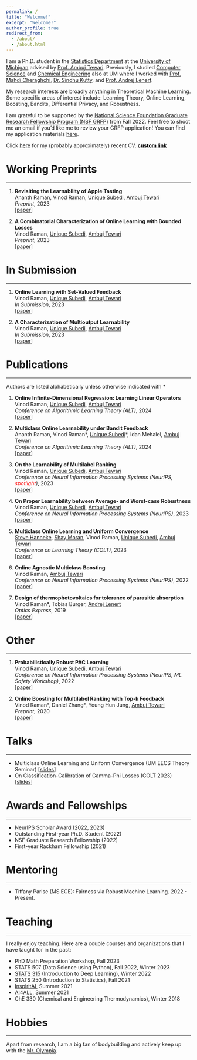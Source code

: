 ```yaml
---
permalink: /
title: "Welcome!"
excerpt: "Welcome!"
author_profile: true
redirect_from: 
  - /about/
  - /about.html
---
```


I am a Ph.D. student in the [Statistics Department](https://lsa.umich.edu/stats) at the [University of Michigan](https://umich.edu/) advised by [Prof. Ambuj Tewari](https://ambujtewari.github.io). Previously, I studied [Computer Science](https://cse.engin.umich.edu/) and [Chemical Engineering](https://che.engin.umich.edu/) also at UM where I worked with [Prof. Mahdi Cheraghchi](https://mahdi.ch), [Dr. Sindhu Kutty](https://web.eecs.umich.edu/~skutty/), and [Prof. Andrej Lenert](https://lenert.engin.umich.edu).  

My research interests are broadly anything in Theoretical Machine Learning. Some specific areas of interest include: Learning Theory, Online Learning, Boosting, Bandits, Differential Privacy, and Robustness. 

I am grateful to be supported by the [National Science Foundation Graduate Research Fellowship Program (NSF GRFP)](https://www.nsfgrfp.org) from Fall 2022. Feel free to shoot me an email if you’d like me to review your GRFP application! You can find my application materials [here](https://drive.google.com/drive/folders/1o56kOfXVsy64bpcfqegah3f4R85IvN82?usp=sharing).

Click [here](http://vinodkraman.github.io/files/Raman_CV.pdf) for my (probably approximately) recent CV. 
<b><a href="https://www.google.com/" style="color: black;">custom link</a></b>

# Working Preprints
---
1. **Revisiting the Learnability of Apple Tasting**  
  Ananth Raman, Vinod Raman, [Unique Subedi](https://unique-subedi.github.io), [Ambuj Tewari](https://ambujtewari.github.io)  
  _Preprint_, 2023  
  [[paper](https://arxiv.org/abs/2310.19064)]

2. **A Combinatorial Characterization of Online Learning with Bounded Losses**  
  Vinod Raman, [Unique Subedi](https://unique-subedi.github.io), [Ambuj Tewari](https://ambujtewari.github.io)  
  _Preprint_, 2023  
  [[paper](https://arxiv.org/abs/2307.03816)]

# In Submission
---
1. **Online Learning with Set-Valued Feedback**  
  Vinod Raman, [Unique Subedi](https://unique-subedi.github.io), [Ambuj Tewari](https://ambujtewari.github.io)  
  _In Submission_, 2023  
  [[paper](https://arxiv.org/abs/2306.06247)]

2. **A Characterization of Multioutput Learnability**  
  Vinod Raman, [Unique Subedi](https://unique-subedi.github.io), [Ambuj Tewari](https://ambujtewari.github.io)  
  _In Submission_, 2023  
  [[paper](https://arxiv.org/abs/2301.02729)]

# Publications
---
Authors are listed alphabetically unless otherwise indicated with \*

1. **Online Infinite-Dimensional Regression: Learning Linear Operators**  
  Vinod Raman, [Unique Subedi](https://unique-subedi.github.io), [Ambuj Tewari](https://ambujtewari.github.io)  
  _Conference on Algorithmic Learning Theory (ALT)_, 2024  
  [[paper](https://arxiv.org/abs/2309.06548)]

2. **Multiclass Online Learnability under Bandit Feedback**  
  Ananth Raman, Vinod Raman\*, [Unique Subedi](https://unique-subedi.github.io)\*, Idan Mehalel, [Ambuj Tewari](https://ambujtewari.github.io)\
    _Conference on Algorithmic Learning Theory (ALT)_, 2024  
    [[paper](https://arxiv.org/abs/2308.04620)]

4. **On the Learnability of Multilabel Ranking**  
  Vinod Raman, [Unique Subedi](https://unique-subedi.github.io), [Ambuj Tewari](https://ambujtewari.github.io)  
  _Conference on Neural Information Processing Systems (NeurIPS, <span style="color: red">spotlight</span>)_, 2023  
  [[paper](https://arxiv.org/abs/2304.03337)]

5. **On Proper Learnability between Average- and Worst-case Robustness**  
  Vinod Raman, [Unique Subedi](https://unique-subedi.github.io), [Ambuj Tewari](https://ambujtewari.github.io)  
  _Conference on Neural Information Processing Systems (NeurIPS)_, 2023  
  [[paper](https://arxiv.org/abs/2211.05656)]

6. **Multiclass Online Learning and Uniform Convergence**  
  [Steve Hanneke](https://stevehanneke.com), [Shay Moran](https://csaws.cs.technion.ac.il/~shaymrn/), Vinod Raman, [Unique Subedi](https://unique-subedi.github.io), [Ambuj Tewari](https://ambujtewari.github.io)  
  _Conference on Learning Theory (COLT)_, 2023  
  [[paper](https://arxiv.org/abs/2303.17716)]

7. **Online Agnostic Multiclass Boosting**  
  Vinod Raman, [Ambuj Tewari](https://ambujtewari.github.io)  
  _Conference on Neural Information Processing Systems (NeurIPS)_, 2022  
  [[paper](https://arxiv.org/abs/2205.15113)]

8. **Design of thermophotovoltaics for tolerance of parasitic absorption**  
  Vinod Raman\*, Tobias Burger, [Andrej Lenert](https://lenert.engin.umich.edu)  
  _Optics Express_, 2019  
  [[paper](https://opg.optica.org/oe/fulltext.cfm?uri=oe-27-22-31757&id=422403)]

# Other
---
1. **Probabilistically Robust PAC Learning**  
  Vinod Raman, [Unique Subedi](https://unique-subedi.github.io), [Ambuj Tewari](https://ambujtewari.github.io)  
  _Conference on Neural Information Processing Systems (NeurIPS, ML Safety Workshop)_, 2022  
  [[paper](https://drive.google.com/file/d/1c-UFjDTe2qJd31ewZQ7dsx8d42YVa8v-/view?usp=share_link)]

2. **Online Boosting for Multilabel Ranking with Top-k Feedback**  
  Vinod Raman\*, Daniel Zhang\*, Young Hun Jung, [Ambuj Tewari](https://ambujtewari.github.io)  
  _Preprint_, 2020  
  [[paper](https://arxiv.org/abs/1910.10937)]

# Talks
---
- Multiclass Online Learning and Uniform Convergence (UM EECS Theory Seminar) [[slides](https://drive.google.com/file/d/1YYH1xC_CDVVpjrbjUNPXMQvojB6XomtV/view?usp=sharing)]
- On Classification-Calibration of Gamma-Phi Losses (COLT 2023) [[slides](https://drive.google.com/file/d/1odpiQMefHoLJbHs6HLIpS6e0wM8FKEzs/view?usp=sharing)]

# Awards and Fellowships
---
- NeurIPS Scholar Award (2022, 2023)
- Outstanding First-year Ph.D. Student (2022)
- NSF Graduate Research Fellowship (2022)
- First-year Rackham Fellowship (2021)

# Mentoring
---
- Tiffany Parise (MS ECE): Fairness via Robust Machine Learning. 2022 - Present.  

# Teaching
---
I really enjoy teaching. Here are a couple courses and organizations that I have taught for in the past: 
- PhD Math Preparation Workshop, Fall 2023 
- STATS 507 (Data Science using Python), Fall 2022, Winter 2023
- [STATS 315](https://ambujtewari.github.io/stats315-winter2022/) (Introduction to Deep Learning), Winter 2022
- STATS 250 (Introduction to Statistics), Fall 2021
- [InspiritAI](https://www.inspiritai.com), Summer 2021
- [AI4ALL](https://ai-4-all.org), Summer 2021
- ChE 330 (Chemical and Engineering Thermodynamics), Winter 2018

# Hobbies
---
Apart from research, I am a big fan of bodybuilding and actively keep up with the [Mr. Olympia](https://mrolympia.com).



